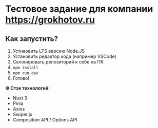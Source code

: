 # Тестовое задание для компании https://grokhotov.ru

## Как запустить?

1. Устнаовить LTS версию Node.JS
2. Установить редактор кода (например VSCode)
3. Склонировать репозиторий к себе на ПК
4. `npm install`
5. `npm run dev`
6. Готово!

**⚙️ Стэк технологий:**

- Nuxt 3
- Pinia
- Axios
- Swiper.js
- Composition API / Options API
